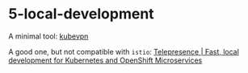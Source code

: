 # 5-local-development

A minimal tool: [kubevpn](https://github.com/KubeNetworks/kubevpn)

A good one, but not compatible with `istio`: [Telepresence | Fast, local development for Kubernetes and OpenShift Microservices](https://www.telepresence.io/)

